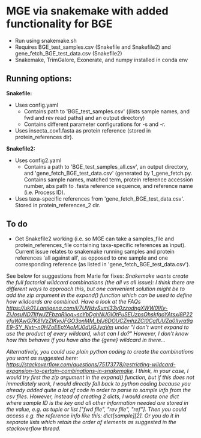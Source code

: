 # MGE via snakemake with added functionality for BGE
- Run using snakemake.sh
- Requires BGE_test_samples.csv (Snakefile and Snakefile2) and gene_fetch_BGE_test_data.csv (Snakefile2)
- Snakemake, TrimGalore, Exonerate, and numpy installed in conda env

## Running options:
**Snakefile:**
- Uses config.yaml
  - Contains path to 'BGE_test_samples.csv' ((lists sample names, and fwd and rev read paths) and an output directory)
  - Contains different parameter configurations for -s and -r.
- Uses insecta_cox1.fasta as protein reference (stored in protein_references dir).

**Snakefile2:** 
- Uses config2.yaml
  - Contains a path to 'BGE_test_samples_all.csv', an output directory, and 'gene_fetch_BGE_test_data.csv' (generated by 1_gene_fetch.py. Contains sample names, matched term, protein reference accession number, abs path to .fasta reference sequence, and reference name (i.e. Process ID).
- Uses taxa-specific references from 'gene_fetch_BGE_test_data.csv'. Stored in protein_references_2 dir.

## To do
- Get Snakefile2 working (i.e. so MGE can take a samples_file and protein_references_file containing taxa-specific references as input). Current issue relates to snakemake running samples and protein references 'all against all', as opposed to one sample and one corresponding reference (as listed in 'gene_fetch_BGE_test_data.csv').

See below for suggestions from Marie for fixes:
_Snakemake wants create the full factorial wildcard combinations (the all vs all issue):_
_I think there are different ways to approach this, but one convenient solution might be to add the zip argument in the expand() function which can be used to define how wildcards are combined.
Have a look at the FAQs https://uk01.l.antigena.com/l/7UWdvSuml33y0zzodngXWW0lKy-ZiJosuND7IIfwJZFbzqRlioq~scYbDghNUGlOtPuSEUzpsOhskfaoYAtsxI8P22vfuWAwG7K8IVzZIKyrJFGO3onMM_bfJ6DOUCZmhzZCl0CgfUUZa0IIyra9qE9-SY_Nxtr-n0HZoEEpYAoMU0dUGJyaVm  under "I don’t want expand to use the product of every wildcard, what can I do?" However, I don't know how this behaves if you have also the {gene} wildcard in there..._

_Alternatively, you could use plain python coding to create the combinations you want as suggested here: https://stackoverflow.com/questions/75173778/restricting-wildcard-expansion-to-certain-combinations-in-snakemake. I think, in your case, I would try first the zip argument in the expand() function, but if this does not immediately work, I would directly fall back to python coding because you already added quite a lot of code in order to parse to sample info from the csv files. However, instead of creating 2 dicts, I would create one dict where sample ID is the key and all other information needed are stored in the value, e.g. as tuple or list ["fwd file", "rev file", "ref"]. Then you could access e.g. the reference info like this: dict[sample][2]. Or you do it in separate lists which retain the order of elements as suggested in the stackoverflow thread._
